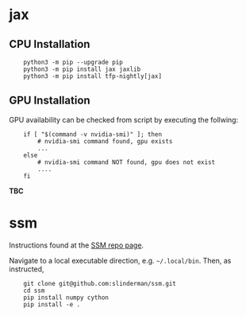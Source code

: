 # jax
## CPU Installation

```
    python3 -m pip --upgrade pip
    python3 -m pip install jax jaxlib
    python3 -m pip install tfp-nightly[jax]
```

## GPU Installation

GPU availability can be checked from script by executing the follwing:
```
    if [ "$(command -v nvidia-smi)" ]; then
        # nvidia-smi command found, gpu exists
        ...
    else
        # nvidia-smi command NOT found, gpu does not exist
        ....
    fi
```

**TBC**

# ssm
Instructions found at the [SSM repo page](https://github.com/lindermanlab/ssm).

Navigate to a local executable direction, e.g. `~/.local/bin`. Then, as instructed,
```
    git clone git@github.com:slinderman/ssm.git
    cd ssm
    pip install numpy cython
    pip install -e .
```